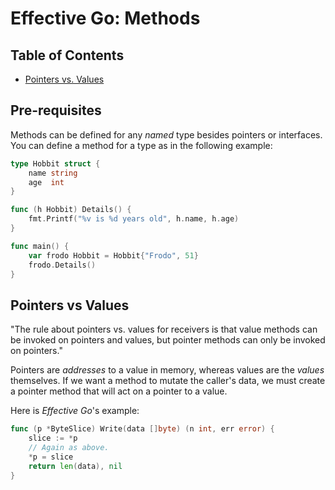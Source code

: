 # Effective Go: Methods

## Table of Contents

- [Pointers vs. Values](#pointers-vs-values)

## Pre-requisites

Methods can be defined for any _named_ type besides pointers or interfaces. You can define a method for a type as in the following example:

```go
type Hobbit struct {
    name string
    age  int
}

func (h Hobbit) Details() {
    fmt.Printf("%v is %d years old", h.name, h.age)
}

func main() {
    var frodo Hobbit = Hobbit{"Frodo", 51}
    frodo.Details()
}
```

## Pointers vs Values

"The rule about pointers vs. values for receivers is that value methods can be invoked on pointers and values, but pointer methods can only be invoked on pointers."

Pointers are _addresses_ to a value in memory, whereas values are the _values_ themselves. If we want a method to mutate the caller's data, we must create a pointer method that will act on a pointer to a value.

Here is _Effective Go_'s example:

```go
func (p *ByteSlice) Write(data []byte) (n int, err error) {
    slice := *p
    // Again as above.
    *p = slice
    return len(data), nil
}
```
